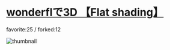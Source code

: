# [wonderflで3D 【Flat shading】](http://fl.corge.net/c/a4rH)

favorite:25 / forked:12



![thumbnail](./thumbnail.jpg)
